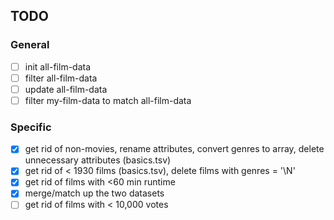 ## TODO

### General
- [ ] init all-film-data
- [ ] filter all-film-data
- [ ] update all-film-data
- [ ] filter my-film-data to match all-film-data

### Specific
- [x] get rid of non-movies, rename attributes, convert genres to array, delete unnecessary attributes (basics.tsv)
- [x] get rid of < 1930 films (basics.tsv), delete films with genres = '\\N'
- [x] get rid of films with <60 min runtime
- [x] merge/match up the two datasets
- [ ] get rid of films with < 10,000 votes
